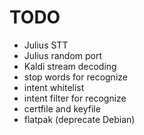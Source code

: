# TODO

* Julius STT
* Julius random port
* Kaldi stream decoding
* stop words for recognize
* intent whitelist
* intent filter for recognize
* certfile and keyfile
* flatpak (deprecate Debian)
